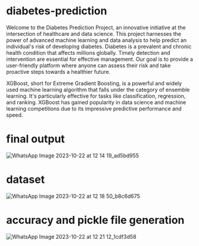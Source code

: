 # diabetes-prediction
Welcome to the Diabetes Prediction Project, an innovative initiative at the intersection of healthcare and data science. This project harnesses the power of advanced machine learning and data analysis to help predict an individual's risk of developing diabetes. Diabetes is a prevalent and chronic health condition that affects millions globally. Timely detection and intervention are essential for effective management. Our goal is to provide a user-friendly platform where anyone can assess their risk and take proactive steps towards a healthier future.

XGBoost, short for Extreme Gradient Boosting, is a powerful and widely used machine learning algorithm that falls under the category of ensemble learning. It's particularly effective for tasks like classification, regression, and ranking. XGBoost has gained popularity in data science and machine learning competitions due to its impressive predictive performance and speed.


# final output


![WhatsApp Image 2023-10-22 at 12 14 19_ad5bd955](https://github.com/KarthisonR/Diabetes-prediction/assets/121656350/6da4e946-3867-4dc1-9092-782a516284e0)


# dataset


![WhatsApp Image 2023-10-22 at 12 18 50_b8c6d675](https://github.com/KarthisonR/Diabetes-prediction/assets/121656350/57d072b0-b3b1-411d-959a-abbfdf8b3b5f)


# accuracy and pickle file generation


![WhatsApp Image 2023-10-22 at 12 21 12_1cdf3d58](https://github.com/KarthisonR/Diabetes-prediction/assets/121656350/7e9a9320-84e7-432e-9b00-1edd839a77ec)

